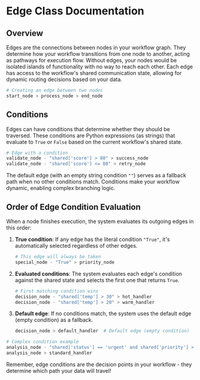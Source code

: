 # Edge Class Documentation

## Overview

Edges are the connections between nodes in your workflow graph. They determine how your workflow transitions from one node to another, acting as pathways for execution flow. Without edges, your nodes would be isolated islands of functionality with no way to reach each other. Each edge has access to the workflow's shared communication state, allowing for dynamic routing decisions based on your data.

```python
# Creating an edge between two nodes
start_node > process_node > end_node
```

## Conditions

Edges can have conditions that determine whether they should be traversed. These conditions are Python expressions (as strings) that evaluate to `True` or `False` based on the current workflow's shared state.

```python
# Edge with a condition
validate_node - "shared['score'] > 80" > success_node
validate_node - "shared['score'] <= 80" > retry_node
```

The default edge (with an empty string condition `""`) serves as a fallback path when no other conditions match. Conditions make your workflow dynamic, enabling complex branching logic.

## Order of Edge Condition Evaluation

When a node finishes execution, the system evaluates its outgoing edges in this order:

1. **True condition**: If any edge has the literal condition `"True"`, it's automatically selected regardless of other edges.
   ```python
   # This edge will always be taken
   special_node - "True" > priority_node
   ```

2. **Evaluated conditions**: The system evaluates each edge's condition against the shared state and selects the first one that returns `True`.
   ```python
   # First matching condition wins
   decision_node - "shared['temp'] > 30" > hot_handler
   decision_node - "shared['temp'] > 20" > warm_handler
   ```

3. **Default edge**: If no conditions match, the system uses the default edge (empty condition) as a fallback.
   ```python
   decision_node > default_handler  # Default edge (empty condition)
   ```

```python
# Complex condition example
analysis_node - "shared['status'] == 'urgent' and shared['priority'] > 5" > urgent_handler
analysis_node > standard_handler
```

Remember, edge conditions are the decision points in your workflow - they determine which path your data will travel!